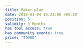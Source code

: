 ```yaml
---
title: Maker plan
date: 2018-01-04 15:23:00 +05:30
position: 5
validity: 3 Months
has tool access: true
has community events: true
price: "₹9900"
---
```


